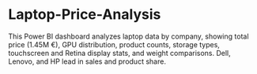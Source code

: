# Laptop-Price-Analysis
This Power BI dashboard analyzes laptop data by company, showing total price (1.45M €), GPU distribution, product counts, storage types, touchscreen and Retina display stats, and weight comparisons. Dell, Lenovo, and HP lead in sales and product share.
